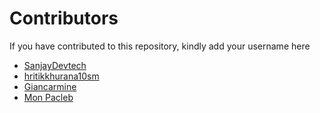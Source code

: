 # Contributors

If you have contributed to this repository, kindly add your username here


- [SanjayDevtech](https://github.com/SanjayDevTech)
- [hritikkhurana10sm](https://github.com/hritikkhurana10sm)
- [Giancarmine](https://github.com/Giancarmine)
- [Mon Pacleb](https://github.com/bananaKetchup)
